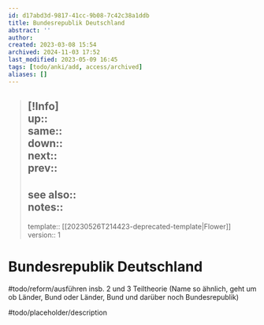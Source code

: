 ```yaml
---
id: d17abd3d-9817-41cc-9b08-7c42c38a1ddb
title: Bundesrepublik Deutschland
abstract: ''
author: 
created: 2023-03-08 15:54
archived: 2024-11-03 17:52
last_modified: 2023-05-09 16:45
tags: [todo/anki/add, access/archived]
aliases: []
---
```


> [!Info]  
> up::  
> same::  
> down::  
> next::  
> prev::
> ---  
> see also::  
> notes::
> ---
> template:: [[20230526T214423-deprecated-template|Flower]]  
> version:: 1 

# Bundesrepublik Deutschland

#todo/reform/ausführen insb. 2 und 3 Teiltheorie (Name so ähnlich, geht um ob Länder, Bund oder Länder, Bund und darüber noch Bundesrepublik)  

#todo/placeholder/description 
